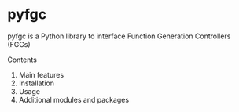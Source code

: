 # pyfgc

pyfgc is a Python library to interface Function Generation Controllers (FGCs)

Contents

1. Main features
2. Installation 
3. Usage
4. Additional modules and packages